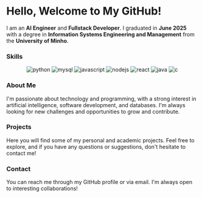 # Hello, Welcome to My GitHub! 

I am an **AI Engineer** and **Fullstack Developer**. I graduated in **June 2025** with a degree in **Information Systems Engineering and Management** from the **University of Minho**.

### Skills
<p align="center">
  <img alt="python" src="https://img.shields.io/badge/Python-14354C?style=for-the-badge&logo=python&logoColor=white" />
  <img alt="mysql" src="https://img.shields.io/badge/MySQL-4479A1?style=for-the-badge&logo=mysql&logoColor=white" />
  <img alt="javascript" src="https://img.shields.io/badge/JavaScript-F7DF1E?style=for-the-badge&logo=javascript&logoColor=black" />
  <img alt="nodejs" src="https://img.shields.io/badge/Node.js-339933?style=for-the-badge&logo=nodedotjs&logoColor=white" />
  <img alt="react" src="https://img.shields.io/badge/React-20232A?style=for-the-badge&logo=react&logoColor=61DAFB" />
  <img alt="java" src="https://img.shields.io/badge/Java-ED8B00?style=for-the-badge&logo=openjdk&logoColor=white" />
  <img alt="c" src="https://img.shields.io/badge/C-00599C?style=for-the-badge&logo=c&logoColor=white" />
</p>

### About Me
I'm passionate about technology and programming, with a strong interest in artificial intelligence, software development, and databases. I'm always looking for new challenges and opportunities to grow and contribute.

### Projects
Here you will find some of my personal and academic projects. Feel free to explore, and if you have any questions or suggestions, don't hesitate to contact me!

### Contact
You can reach me through my GitHub profile or via email. I'm always open to interesting collaborations!
